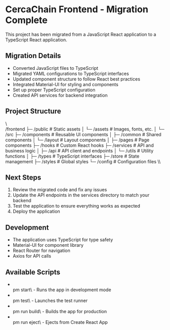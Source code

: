 # CercaChain Frontend - Migration Complete

This project has been migrated from a JavaScript React application to a TypeScript React application.

## Migration Details

- Converted JavaScript files to TypeScript
- Migrated YAML configurations to TypeScript interfaces
- Updated component structure to follow React best practices
- Integrated Material-UI for styling and components
- Set up proper TypeScript configuration
- Created API services for backend integration

## Project Structure

\\\
/frontend
├─ /public            # Static assets
│  └─ /assets        # Images, fonts, etc.
│
└─ /src
   ├─ /components    # Reusable UI components
   │  ├─ /common    # Shared components
   │  └─ /layout    # Layout components
   │
   ├─ /pages        # Page components
   ├─ /hooks        # Custom React hooks
   ├─ /services     # API and business logic
   │  ├─ /api      # API client and endpoints
   │  └─ /utils    # Utility functions
   │
   ├─ /types        # TypeScript interfaces
   ├─ /store        # State management
   ├─ /styles       # Global styles
   └─ /config       # Configuration files
\\\

## Next Steps

1. Review the migrated code and fix any issues
2. Update the API endpoints in the services directory to match your backend
3. Test the application to ensure everything works as expected
4. Deploy the application

## Development

- The application uses TypeScript for type safety
- Material-UI for component library
- React Router for navigation
- Axios for API calls

## Available Scripts

- \
pm start\ - Runs the app in development mode
- \
pm test\ - Launches the test runner
- \
pm run build\ - Builds the app for production
- \
pm run eject\ - Ejects from Create React App

